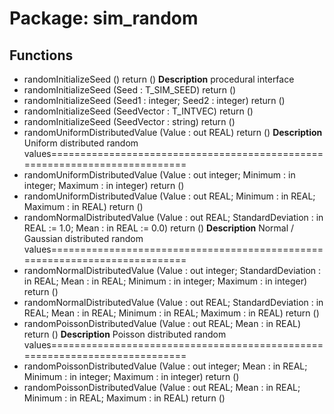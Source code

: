 # Package: sim_random

## Functions
- randomInitializeSeed <font id="function_arguments">()</font> <font id="function_return">return ()</font>
**Description**
procedural interface
- randomInitializeSeed <font id="function_arguments">(Seed : T_SIM_SEED) </font> <font id="function_return">return ()</font>
- randomInitializeSeed <font id="function_arguments">(Seed1 : integer; Seed2 : integer) </font> <font id="function_return">return ()</font>
- randomInitializeSeed <font id="function_arguments">(SeedVector : T_INTVEC) </font> <font id="function_return">return ()</font>
- randomInitializeSeed <font id="function_arguments">(SeedVector : string) </font> <font id="function_return">return ()</font>
- randomUniformDistributedValue <font id="function_arguments">(Value : out REAL) </font> <font id="function_return">return ()</font>
**Description**
Uniform distributed random values===========================================================================
- randomUniformDistributedValue <font id="function_arguments">(Value : out integer; Minimum : in integer; Maximum : in integer) </font> <font id="function_return">return ()</font>
- randomUniformDistributedValue <font id="function_arguments">(Value : out REAL; Minimum : in REAL; Maximum : in REAL) </font> <font id="function_return">return ()</font>
- randomNormalDistributedValue <font id="function_arguments">(Value : out REAL; StandardDeviation : in REAL := 1.0; Mean : in REAL := 0.0) </font> <font id="function_return">return ()</font>
**Description**
Normal / Gaussian distributed random values===========================================================================
- randomNormalDistributedValue <font id="function_arguments">(Value : out integer; StandardDeviation : in REAL; Mean : in REAL; Minimum : in integer; Maximum : in integer) </font> <font id="function_return">return ()</font>
- randomNormalDistributedValue <font id="function_arguments">(Value : out REAL; StandardDeviation : in REAL; Mean : in REAL; Minimum : in REAL; Maximum : in REAL) </font> <font id="function_return">return ()</font>
- randomPoissonDistributedValue <font id="function_arguments">(Value : out REAL; Mean : in REAL) </font> <font id="function_return">return ()</font>
**Description**
Poisson distributed random values===========================================================================
- randomPoissonDistributedValue <font id="function_arguments">(Value : out integer; Mean : in REAL; Minimum : in integer; Maximum : in integer) </font> <font id="function_return">return ()</font>
- randomPoissonDistributedValue <font id="function_arguments">(Value : out REAL; Mean : in REAL; Minimum : in REAL; Maximum : in REAL) </font> <font id="function_return">return ()</font>

